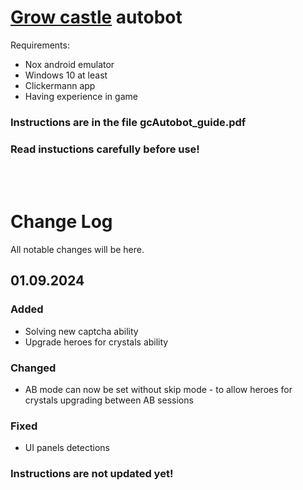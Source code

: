 # [Grow castle](https://play.google.com/store/apps/details?id=com.raongames.growcastle) autobot

Requirements:
- Nox android emulator
- Windows 10 at least
- Clickermann app
- Having experience in game

### Instructions are in the file gcAutobot_guide.pdf
### Read instuctions carefully before use!

<br/><br/>

# Change Log

All notable changes will be here.

## 01.09.2024

### Added
- Solving new captcha ability
- Upgrade heroes for crystals ability

### Changed
- AB mode can now be set without skip mode - to allow heroes for crystals upgrading between AB sessions

### Fixed
- UI panels detections

### Instructions are not updated yet!